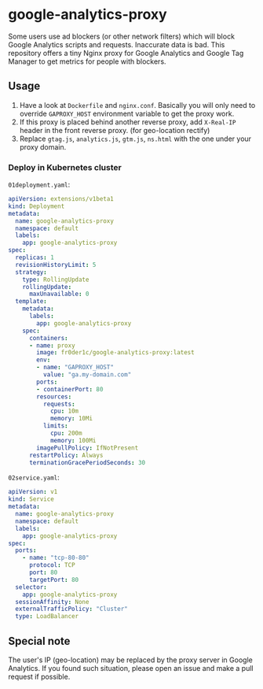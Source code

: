 # google-analytics-proxy

Some users use ad blockers (or other network filters) which will block Google Analytics scripts and requests. Inaccurate data is bad. This repository offers a tiny Nginx proxy for Google Analytics and Google Tag Manager to get metrics for people with blockers.

## Usage
1. Have a look at `Dockerfile` and `nginx.conf`. Basically you will only need to override `GAPROXY_HOST` environment variable to get the proxy work.
2. If this proxy is placed behind another reverse proxy, add `X-Real-IP` header in the front reverse proxy. (for geo-location rectify)
3. Replace `gtag.js`, `analytics.js`, `gtm.js`, `ns.html` with the one under your proxy domain.

### Deploy in Kubernetes cluster

`01deployment.yaml`:

```yaml
apiVersion: extensions/v1beta1
kind: Deployment
metadata:
  name: google-analytics-proxy
  namespace: default
  labels:
    app: google-analytics-proxy
spec:
  replicas: 1
  revisionHistoryLimit: 5
  strategy:
    type: RollingUpdate
    rollingUpdate:
      maxUnavailable: 0
  template:
    metadata:
      labels:
        app: google-analytics-proxy
    spec:
      containers:
      - name: proxy
        image: fr0der1c/google-analytics-proxy:latest
        env:
        - name: "GAPROXY_HOST"
          value: "ga.my-domain.com"
        ports:
        - containerPort: 80
        resources:
          requests:
            cpu: 10m
            memory: 10Mi
          limits:
            cpu: 200m
            memory: 100Mi
        imagePullPolicy: IfNotPresent
      restartPolicy: Always
      terminationGracePeriodSeconds: 30

```

`02service.yaml`:
```yaml
apiVersion: v1
kind: Service
metadata:
  name: google-analytics-proxy
  namespace: default
  labels:
    app: google-analytics-proxy
spec:
  ports:
    - name: "tcp-80-80"
      protocol: TCP
      port: 80
      targetPort: 80
  selector:
    app: google-analytics-proxy
  sessionAffinity: None
  externalTrafficPolicy: "Cluster"
  type: LoadBalancer
```

## Special note
The user's IP (geo-location) may be replaced by the proxy server in Google Analytics. If you found such situation, please open an issue and make a pull request if possible.
